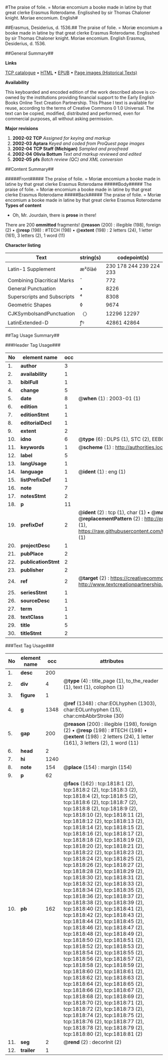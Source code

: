#The praise of folie. = Moriæ encomium a booke made in latine by that great clerke Erasmus Roterodame. Englisshed by sir Thomas Chaloner knight. Moriae encomium. English#

##Erasmus, Desiderius, d. 1536.##
The praise of folie. = Moriæ encomium a booke made in latine by that great clerke Erasmus Roterodame. Englisshed by sir Thomas Chaloner knight.
Moriae encomium. English
Erasmus, Desiderius, d. 1536.

##General Summary##

**Links**

[TCP catalogue](http://www.ota.ox.ac.uk/tcp/)  • 
[HTML](http://tei.it.ox.ac.uk/tcp/Texts-HTML/free/A00/A00384.html)  • 
[EPUB](http://tei.it.ox.ac.uk/tcp/Texts-EPUB/free/A00/A00384.epub) • 
[Page images (Historical Texts)](https://data.historicaltexts.jisc.ac.uk/view?pubId=eebo-99837493e&pageId=eebo-99837493e-1818-1)

**Availability**

This keyboarded and encoded edition of the
	       work described above is co-owned by the institutions
	       providing financial support to the Early English Books
	       Online Text Creation Partnership. This Phase I text is
	       available for reuse, according to the terms of Creative
	       Commons 0 1.0 Universal. The text can be copied,
	       modified, distributed and performed, even for
	       commercial purposes, all without asking permission.

**Major revisions**

1. __2002-02__ __TCP__ *Assigned for keying and markup*
1. __2002-03__ __Aptara__ *Keyed and coded from ProQuest page images*
1. __2002-04__ __TCP Staff (Michigan)__ *Sampled and proofread*
1. __2002-04__ __Olivia Bottum__ *Text and markup reviewed and edited*
1. __2002-05__ __pfs__ *Batch review (QC) and XML conversion*

##Content Summary##

#####Front#####
The praise of folie. = Moriæ encomium a booke made in latine by that great clerke Erasmus Roterodame
#####Body#####
The praise of folie. = Moriæ encomium a booke made in latine by that great clerke Erasmus Roterodame
#####Back#####
The praise of folie. = Moriæ encomium a booke made in latine by that great clerke Erasmus Roterodame
**Types of content**

  * Oh, Mr. Jourdain, there is **prose** in there!

There are 200 **ommitted** fragments! 
 @__reason__ (200) : illegible (198), foreign (2)  •  @__resp__ (198) : #TECH (198)  •  @__extent__ (198) : 2 letters (24), 1 letter (161), 3 letters (2), 1 word (11)

**Character listing**


|Text|string(s)|codepoint(s)|
|---|---|---|
|Latin-1 Supplement|æ²ôïàé|230 178 244 239 224 233|
|Combining             Diacritical Marks|̄|772|
|General Punctuation|•|8226|
|Superscripts             and Subscripts|⁴|8308|
|Geometric Shapes|◊|9674|
|CJKSymbolsandPunctuation|〈〉|12296 12297|
|LatinExtended-D|ꝭꝰ|42861 42864|

##Tag Usage Summary##

###Header Tag Usage###

|No|element name|occ|attributes|
|---|---|---|---|
|1.|__author__|3||
|2.|__availability__|1||
|3.|__biblFull__|1||
|4.|__change__|5||
|5.|__date__|8| @__when__ (1) : 2003-01 (1)|
|6.|__edition__|1||
|7.|__editionStmt__|1||
|8.|__editorialDecl__|1||
|9.|__extent__|2||
|10.|__idno__|6| @__type__ (6) : DLPS (1), STC (2), EEBO-CITATION (1), PROQUEST (1), VID (1)|
|11.|__keywords__|1| @__scheme__ (1) : http://authorities.loc.gov/ (1)|
|12.|__label__|5||
|13.|__langUsage__|1||
|14.|__language__|1| @__ident__ (1) : eng (1)|
|15.|__listPrefixDef__|1||
|16.|__note__|7||
|17.|__notesStmt__|2||
|18.|__p__|11||
|19.|__prefixDef__|2| @__ident__ (2) : tcp (1), char (1)  •  @__matchPattern__ (2) : ([0-9\-]+):([0-9IVX]+) (1), (.+) (1)  •  @__replacementPattern__ (2) : http://eebo.chadwyck.com/downloadtiff?vid=$1&page=$2 (1), https://raw.githubusercontent.com/textcreationpartnership/Texts/master/tcpchars.xml#$1 (1)|
|20.|__projectDesc__|1||
|21.|__pubPlace__|2||
|22.|__publicationStmt__|2||
|23.|__publisher__|2||
|24.|__ref__|2| @__target__ (2) : https://creativecommons.org/publicdomain/zero/1.0/ (1), http://www.textcreationpartnership.org/docs/. (1)|
|25.|__seriesStmt__|1||
|26.|__sourceDesc__|1||
|27.|__term__|1||
|28.|__textClass__|1||
|29.|__title__|5||
|30.|__titleStmt__|2||


###Text Tag Usage###

|No|element name|occ|attributes|
|---|---|---|---|
|1.|__desc__|200||
|2.|__div__|4| @__type__ (4) : title_page (1), to_the_reader (1), text (1), colophon (1)|
|3.|__figure__|1||
|4.|__g__|1348| @__ref__ (1348) : char:EOLhyphen (1303), char:EOLunhyphen (15), char:cmbAbbrStroke (30)|
|5.|__gap__|200| @__reason__ (200) : illegible (198), foreign (2)  •  @__resp__ (198) : #TECH (198)  •  @__extent__ (198) : 2 letters (24), 1 letter (161), 3 letters (2), 1 word (11)|
|6.|__head__|2||
|7.|__hi__|1240||
|8.|__note__|154| @__place__ (154) : margin (154)|
|9.|__p__|62||
|10.|__pb__|162| @__facs__ (162) : tcp:1818:1 (2), tcp:1818:2 (2), tcp:1818:3 (2), tcp:1818:4 (2), tcp:1818:5 (2), tcp:1818:6 (2), tcp:1818:7 (2), tcp:1818:8 (2), tcp:1818:9 (2), tcp:1818:10 (2), tcp:1818:11 (2), tcp:1818:12 (2), tcp:1818:13 (2), tcp:1818:14 (2), tcp:1818:15 (2), tcp:1818:16 (2), tcp:1818:17 (2), tcp:1818:18 (2), tcp:1818:19 (2), tcp:1818:20 (2), tcp:1818:21 (2), tcp:1818:22 (2), tcp:1818:23 (2), tcp:1818:24 (2), tcp:1818:25 (2), tcp:1818:26 (2), tcp:1818:27 (2), tcp:1818:28 (2), tcp:1818:29 (2), tcp:1818:30 (2), tcp:1818:31 (2), tcp:1818:32 (2), tcp:1818:33 (2), tcp:1818:34 (2), tcp:1818:35 (2), tcp:1818:36 (2), tcp:1818:37 (2), tcp:1818:38 (2), tcp:1818:39 (2), tcp:1818:40 (2), tcp:1818:41 (2), tcp:1818:42 (2), tcp:1818:43 (2), tcp:1818:44 (2), tcp:1818:45 (2), tcp:1818:46 (2), tcp:1818:47 (2), tcp:1818:48 (2), tcp:1818:49 (2), tcp:1818:50 (2), tcp:1818:51 (2), tcp:1818:52 (2), tcp:1818:53 (2), tcp:1818:54 (2), tcp:1818:55 (2), tcp:1818:56 (2), tcp:1818:57 (2), tcp:1818:58 (2), tcp:1818:59 (2), tcp:1818:60 (2), tcp:1818:61 (2), tcp:1818:62 (2), tcp:1818:63 (2), tcp:1818:64 (2), tcp:1818:65 (2), tcp:1818:66 (2), tcp:1818:67 (2), tcp:1818:68 (2), tcp:1818:69 (2), tcp:1818:70 (2), tcp:1818:71 (2), tcp:1818:72 (2), tcp:1818:73 (2), tcp:1818:74 (2), tcp:1818:75 (2), tcp:1818:76 (2), tcp:1818:77 (2), tcp:1818:78 (2), tcp:1818:79 (2), tcp:1818:80 (2), tcp:1818:81 (2)|
|11.|__seg__|2| @__rend__ (2) : decorInit (2)|
|12.|__trailer__|1||
